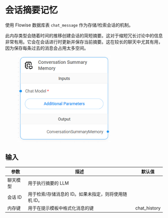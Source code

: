 # 会话摘要记忆

使用 Flowise 数据库表 `chat_message` 作为存储/检索会话的机制。

此内存类型会随着时间的推移创建会话的简短摘要。这对于缩短冗长讨论中的信息非常有用。它会在会话进行时更新并保存当前摘要。这在较长的聊天中尤其有用，因为保存每条过去的消息会占用太多空间。

<figure><img src="../../../.gitbook/assets/image (3) (1) (1) (1) (2).png" alt="" width="296"><figcaption></figcaption></figure>

## 输入

| 参数      | 描述                                                                       | 默认值       |
| -------- | --------------------------------------------------------------------------- | ------------- |
| 聊天模型    | 用于执行摘要的 LLM                                                            |               |
| 会话 ID    | 用于检索/存储消息的 ID。如果未指定，则将使用随机 ID。                         |               |
| 内存键    | 用于在提示模板中格式化消息的键                                                | chat\_history |
